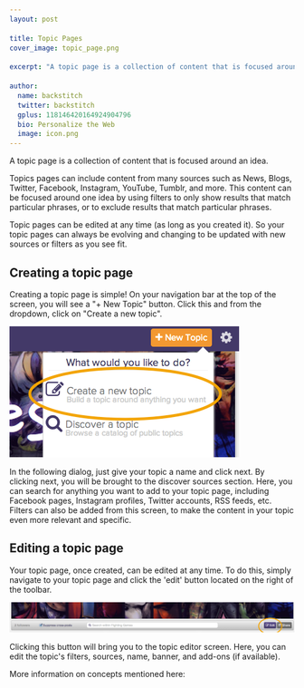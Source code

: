 ```yaml
---
layout: post

title: Topic Pages
cover_image: topic_page.png

excerpt: "A topic page is a collection of content that is focused around an idea.  Including content from many sources such as Facebook, Twitter, RSS feeds, YouTube channels, etc."

author:
  name: backstitch
  twitter: backstitch
  gplus: 118146420164924904796 
  bio: Personalize the Web
  image: icon.png
---
```


A topic page is a collection of content that is focused around an idea.

Topics pages can include content from many sources such as News, Blogs, Twitter, Facebook, Instagram, YouTube, Tumblr, and more. This content can be focused around one idea by using filters to only show results that match particular phrases, or to exclude results that match particular phrases. 

Topic pages can be edited at any time (as long as you created it). So your topic pages can always be evolving and changing to be updated with new sources or filters as you see fit. 

## Creating a topic page
  
Creating a topic page is simple! On your navigation bar at the top of the screen, you will see a "+ New Topic" button. Click this and from the dropdown, click on "Create a new topic". 

<div class="full zoomable"><img src="/images/create_new_topic.png"></div>

In the following dialog, just give your topic a name and click next. By clicking next, you will be brought to the discover sources section. Here, you can search for anything you want to add to your topic page, including Facebook pages, Instagram profiles, Twitter accounts, RSS feeds, etc. Filters can also be added from this screen, to make the content in your topic even more relevant and specific.

## Editing a topic page

Your topic page, once created, can be edited at any time. To do this, simply navigate to your topic page and click the 'edit' button located on the right of the toolbar. 

<div class="full zoomable"><img src="/images/edit_button.png"></div>

Clicking this button will bring you to the topic editor screen. Here, you can edit the topic's filters, sources, name, banner, and add-ons (if available). 


More information on concepts mentioned here:
 

